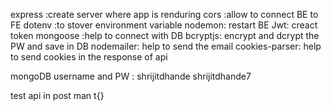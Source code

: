 express :create server where app is renduring
cors :allow to connect BE to FE
dotenv :to stover environment variable
nodemon: restart BE 
Jwt: creact token 
mongoose :help to connect with DB
bcryptjs: encrypt and dcrypt the PW and save in DB
nodemailer: help to send the email
cookies-parser: help to send cookies in the  response of api

mongoDB username and PW : shrijitdhande shrijitdhande7


test api in post man t{}
